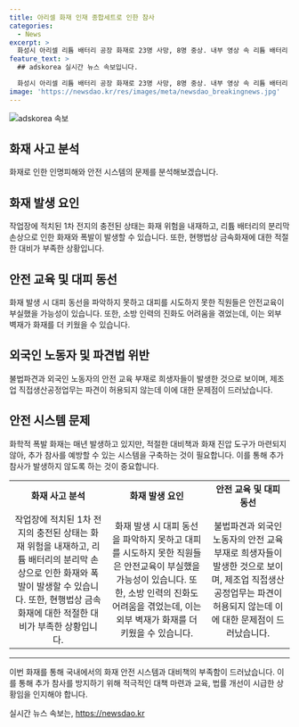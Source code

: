 ```yaml
---
title: 아리셀 화재 인재 종합세트로 인한 참사
categories:
  - News
excerpt: >
  화성시 아리셀 리튬 배터리 공장 화재로 23명 사망, 8명 중상. 내부 영상 속 리튬 배터리 화재 42초만에 연기 자욱. 리튬 배터리 제조과정에서 위험한 리튬 배터리 적치, 소화기 무능. 국내 리튬배터리 진화 소화기 없음. 화재 유형 미포함, 안전교육 미비, 외국인 불법파견 가능성. 부실한 국가 안전 시스템, 적절한 대책 부재. 추가 참사 방지를 위해 안전 시스템 재정비가 필요하다.
feature_text: >
  ## adskorea 실시간 뉴스 속보입니다.

  화성시 아리셀 리튬 배터리 공장 화재로 23명 사망, 8명 중상. 내부 영상 속 리튬 배터리 화재 42초만에 연기 자욱. 리튬 배터리 제조과정에서 위험한 리튬 배터리 적치, 소화기 무능. 국내 리튬배터리 진화 소화기 없음. 화재 유형 미포함, 안전교육 미비, 외국인 불법파견 가능성. 부실한 국가 안전 시스템, 적절한 대책 부재. 추가 참사 방지를 위해 안전 시스템 재정비가 필요하다.
image: 'https://newsdao.kr/res/images/meta/newsdao_breakingnews.jpg'
---
```


<p><img src="https://newsdao.kr/res/images/meta/newsdao_breakingnews.jpg" alt="adskorea 속보" /></p>

<h2 data-ke-size="size26">화재 사고 분석</h2>

<p data-ke-size="size16">화재로 인한 인명피해와 안전 시스템의 문제를 분석해보겠습니다.</p>

<h2 data-ke-size="size26">화재 발생 요인</h2>

<p data-ke-size="size16">작업장에 적치된 1차 전지의 충전된 상태는 화재 위험을 내재하고, 리튬 배터리의 분리막 손상으로 인한 화재와 폭발이 발생할 수 있습니다. 또한, 현행법상 금속화재에 대한 적절한 대비가 부족한 상황입니다.</p>

<h2 data-ke-size="size26">안전 교육 및 대피 동선</h2>

<p data-ke-size="size16">화재 발생 시 대피 동선을 파악하지 못하고 대피를 시도하지 못한 직원들은 안전교육이 부실했을 가능성이 있습니다. 또한, 소방 인력의 진화도 어려움을 겪었는데, 이는 외부 벽재가 화재를 더 키웠을 수 있습니다.</p>

<h2 data-ke-size="size26">외국인 노동자 및 파견법 위반</h2>

<p data-ke-size="size16">불법파견과 외국인 노동자의 안전 교육 부재로 희생자들이 발생한 것으로 보이며, 제조업 직접생산공정업무는 파견이 허용되지 않는데 이에 대한 문제점이 드러났습니다.</p>

<h2 data-ke-size="size26">안전 시스템 문제</h2>

<p data-ke-size="size16">화학적 폭발 화재는 매년 발생하고 있지만, 적절한 대비책과 화재 진압 도구가 마련되지 않아, 추가 참사를 예방할 수 있는 시스템을 구축하는 것이 필요합니다. 이를 통해 추가 참사가 발생하지 않도록 하는 것이 중요합니다.</p>

<table>
    <tr>
        <td style="text-align: center; height: 17px;"><b>화재 사고 분석</b></td>
        <td style="text-align: center; height: 17px;"><b>화재 발생 요인</b></td>
        <td style="text-align: center; height: 17px;"><b>안전 교육 및 대피 동선</b></td>
    </tr>
    <tr>
        <td style="text-align: center;">작업장에 적치된 1차 전지의 충전된 상태는 화재 위험을 내재하고, 리튬 배터리의 분리막 손상으로 인한 화재와 폭발이 발생할 수 있습니다. 또한, 현행법상 금속화재에 대한 적절한 대비가 부족한 상황입니다.</td>
        <td style="text-align: center;">화재 발생 시 대피 동선을 파악하지 못하고 대피를 시도하지 못한 직원들은 안전교육이 부실했을 가능성이 있습니다. 또한, 소방 인력의 진화도 어려움을 겪었는데, 이는 외부 벽재가 화재를 더 키웠을 수 있습니다.</td>
        <td style="text-align: center;">불법파견과 외국인 노동자의 안전 교육 부재로 희생자들이 발생한 것으로 보이며, 제조업 직접생산공정업무는 파견이 허용되지 않는데 이에 대한 문제점이 드러났습니다.</td>
    </tr>
</table>

<hr>

<p data-ke-size="size16">이번 화재를 통해 국내에서의 화재 안전 시스템과 대비책의 부족함이 드러났습니다. 이를 통해 추가 참사를 방지하기 위해 적극적인 대책 마련과 교육, 법률 개선이 시급한 상황임을 인지해야 합니다.</p>
실시간 뉴스 속보는, <a href="https://newsdao.kr" rel="dofollow">https://newsdao.kr</a>


